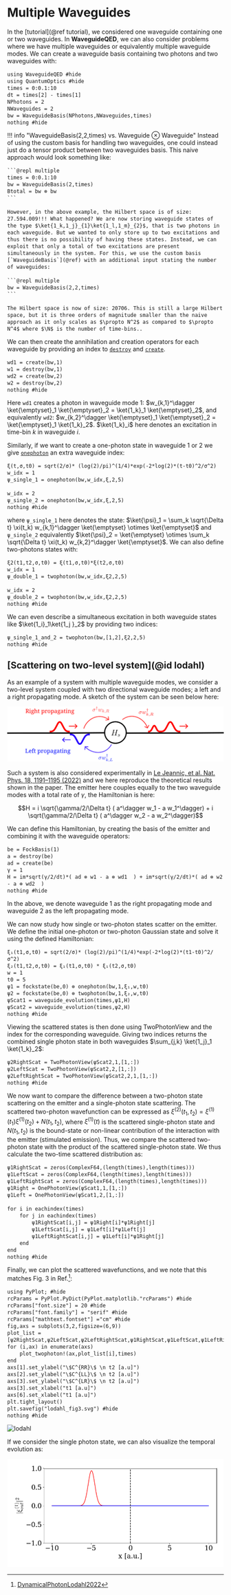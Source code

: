 # Multiple Waveguides

In the [tutorial](@ref tutorial), we considered one waveguide containing one or two waveguides. In **WaveguideQED**, we can also consider problems where we have multiple waveguides or equivalently multiple waveguide modes. We can create a waveguide basis containing two photons and two waveguides with:


```@example multiple
using WaveguideQED #hide
using QuantumOptics #hide
times = 0:0.1:10
dt = times[2] - times[1]
NPhotons = 2
NWaveguides = 2
bw = WaveguideBasis(NPhotons,NWaveguides,times)
nothing #hide
``` 


!!! info "WaveguideBasis(2,2,times) vs. Waveguide $\otimes$ Waveguide"
    Instead of using the custom basis for handling two waveguides, one could instead just do a tensor product between two waveguides basis. This naive approach would look something like:
    
    ```@repl multiple
    times = 0:0.1:10
    bw = WaveguideBasis(2,times)
    Btotal = bw ⊗ bw
    ``` 

    However, in the above example, the Hilbert space is of size: 27.594.009!!! What happened? We are now storing waveguide states of the type $\ket{1_k,1_j}_{1}\ket{1_l,1_m}_{2}$, that is two photons in each waveguide. But we wanted to only store up to two excitations and thus there is no possibility of having these states. Instead, we can exploit that only a total of two excitations are present simultaneously in the system. For this, we use the custom basis [`WaveguideBasis`](@ref) with an additional input stating the number of waveguides:

    ```@repl multiple
    bw = WaveguideBasis(2,2,times)
    ``` 

    The Hilbert space is now of size: 20706. This is still a large Hilbert space, but it is three orders of magnitude smaller than the naive approach as it only scales as $\propto N^2$ as compared to $\propto N^4$ where $\N$ is the number of time-bins.. 


We can then create the annihilation and creation operators for each waveguide by providing an index to [`destroy`](@ref) and [`create`](@ref).

```@example multiple
wd1 = create(bw,1)
w1 = destroy(bw,1)
wd2 = create(bw,2) 
w2 = destroy(bw,2)
nothing #hide
``` 

Here `wd1` creates a photon in waveguide mode $1$: $w_{k,1}^\dagger \ket{\emptyset}_1 \ket{\emptyset}_2 = \ket{1_k}_1 \ket{\emptyset}_2$, and equivalently `wd2`: $w_{k,2}^\dagger \ket{\emptyset}_1 \ket{\emptyset}_2 = \ket{\emptyset}_1 \ket{1_k}_2$. $\ket{1_k}_i$ here denotes an excitation in time-bin $k$ in waveguide $i$.   

Similarly, if we want to create a one-photon state in waveguide 1 or 2 we give [`onephoton`](@ref) an extra waveguide index:

```@example multiple
ξ(t,σ,t0) = sqrt(2/σ)* (log(2)/pi)^(1/4)*exp(-2*log(2)*(t-t0)^2/σ^2)
w_idx = 1
ψ_single_1 = onephoton(bw,w_idx,ξ,2,5)

w_idx = 2
ψ_single_2 = onephoton(bw,w_idx,ξ,2,5)
nothing #hide
```

where `ψ_single_1` here denotes the state: $\ket{\psi}_1 = \sum_k \sqrt{\Delta t} \xi(t_k) w_{k,1}^\dagger \ket{\emptyset}  \otimes \ket{\emptyset}$ and `ψ_single_2` equivalently $\ket{\psi}_2 = \ket{\emptyset} \otimes \sum_k \sqrt{\Delta t} \xi(t_k) w_{k,2}^\dagger \ket{\emptyset}$. We can also define two-photons states with:

```@example multiple
ξ2(t1,t2,σ,t0) = ξ(t1,σ,t0)*ξ(t2,σ,t0)
w_idx = 1
ψ_double_1 = twophoton(bw,w_idx,ξ2,2,5)

w_idx = 2
ψ_double_2 = twophoton(bw,w_idx,ξ2,2,5)
nothing #hide
```

We can even describe a simultaneous excitation in both waveguide states like $\ket{1_i}_1\ket{1_j }_2$ by providing two indices:

```@example multiple
ψ_single_1_and_2 = twophoton(bw,[1,2],ξ2,2,5)
nothing #hide
``` 

## [Scattering on two-level system](@id lodahl)

As an example of a system with multiple waveguide modes, we consider a two-level system coupled with two directional waveguide modes; a left and a right propagating mode. A sketch of the system can be seen below here:

![`alt text`](./illustrations/twowaveguide.svg)

Such a system is also considered experimentally in [Le Jeannic, et al. Nat. Phys. 18, 1191–1195 (2022)](https://www.nature.com/articles/s41567-022-01720-x) and we here reproduce the theoretical results shown in the paper. The emitter here couples equally to the two waveguide modes with a total rate of $\gamma$, the Hamiltonian is here: 

$$H = i \sqrt{\gamma/2/\Delta t} ( a^\dagger w_1 - a w_1^\dagger) + i \sqrt{\gamma/2/\Delta t} ( a^\dagger w_2 - a w_2^\dagger)$$

We can define this Hamiltonian, by creating the basis of the emitter and combining it with the waveguide operators:

```@example multiple
be = FockBasis(1)
a = destroy(be)
ad = create(be)
γ = 1
H = im*sqrt(γ/2/dt)*( ad ⊗ w1 - a ⊗ wd1  ) + im*sqrt(γ/2/dt)*( ad ⊗ w2 - a ⊗ wd2  )
nothing #hide
```

In the above, we denote waveguide $1$ as the right propagating mode and waveguide $2$ as the left propagating mode.

We can now study how single or two-photon states scatter on the emitter. We define the initial one-photon or two-photon Gaussian state and solve it using the defined Hamiltonian:

```@example multiple
ξ₁(t1,σ,t0) = sqrt(2/σ)* (log(2)/pi)^(1/4)*exp(-2*log(2)*(t1-t0)^2/σ^2)
ξ₂(t1,t2,σ,t0) = ξ₁(t1,σ,t0) * ξ₁(t2,σ,t0) 
w = 1
t0 = 5
ψ1 = fockstate(be,0) ⊗ onephoton(bw,1,ξ₁,w,t0)
ψ2 = fockstate(be,0) ⊗ twophoton(bw,1,ξ₂,w,t0)
ψScat1 = waveguide_evolution(times,ψ1,H)
ψScat2 = waveguide_evolution(times,ψ2,H)
nothing #hide
```

Viewing the scattered states is then done using TwoPhotonView and the index for the corresponding waveguide. Giving two indices returns the combined single photon state in both waveguides $\sum_{j,k} \ket{1_j}_1 \ket{1_k}_2$:

```@example multiple
ψ2RightScat = TwoPhotonView(ψScat2,1,[1,:])
ψ2LeftScat = TwoPhotonView(ψScat2,2,[1,:])
ψ2LeftRightScat = TwoPhotonView(ψScat2,2,1,[1,:])
nothing #hide
```

We now want to compare the difference between a two-photon state scattering on the emitter and a single-photon state scattering. The scattered two-photon wavefunction can be expressed as $\xi^{(2)}(t_1,t_2) = \xi^{(1)}(t_1)\xi^{(1)}(t_2) + N(t_1,t_2)$, where $\xi^{(1)}(t)$ is the scattered single-photon state and $N(t_1,t_2)$ is the bound-state or non-linear contribution of the interaction with the emitter (stimulated emission). Thus, we compare the scattered two-photon state with the product of the scattered single-photon state. We thus calculate the two-time scattered distribution as:

```@example multiple
ψ1RightScat = zeros(ComplexF64,(length(times),length(times)))
ψ1LeftScat = zeros(ComplexF64,(length(times),length(times)))
ψ1LeftRightScat = zeros(ComplexF64,(length(times),length(times)))
ψ1Right = OnePhotonView(ψScat1,1,[1,:])
ψ1Left = OnePhotonView(ψScat1,2,[1,:])

for i in eachindex(times)
    for j in eachindex(times)
        ψ1RightScat[i,j] = ψ1Right[i]*ψ1Right[j]
        ψ1LeftScat[i,j] = ψ1Left[i]*ψ1Left[j]
        ψ1LeftRightScat[i,j] = ψ1Left[i]*ψ1Right[j]
    end
end
nothing #hide
```

Finally, we can plot the scattered wavefunctions, and we note that this matches Fig. 3 in Ref.[^1]:

```@example multiple
using PyPlot; #hide
rcParams = PyPlot.PyDict(PyPlot.matplotlib."rcParams") #hide
rcParams["font.size"] = 20 #hide
rcParams["font.family"] = "serif" #hide
rcParams["mathtext.fontset"] ="cm" #hide
fig,axs = subplots(3,2,figsize=(6,9))
plot_list = [ψ2RightScat,ψ2LeftScat,ψ2LeftRightScat,ψ1RightScat,ψ1LeftScat,ψ1LeftRightScat]
for (i,ax) in enumerate(axs)
    plot_twophoton!(ax,plot_list[i],times)
end
axs[1].set_ylabel("\$C^{RR}\$ \n t2 [a.u]")
axs[2].set_ylabel("\$C^{LL}\$ \n t2 [a.u]")
axs[3].set_ylabel("\$C^{LR}\$ \n t2 [a.u]")
axs[3].set_xlabel("t1 [a.u]")
axs[6].set_xlabel("t1 [a.u]")
plt.tight_layout()
plt.savefig("lodahl_fig3.svg") #hide
nothing #hide
```
![lodahl](lodahl_fig3.svg)

If we consider the single photon state, we can also visualize the temporal evolution as:

![alt text](./animations/lodahl_onephoton_gif.gif)


[^1]: [DynamicalPhotonLodahl2022](@cite)